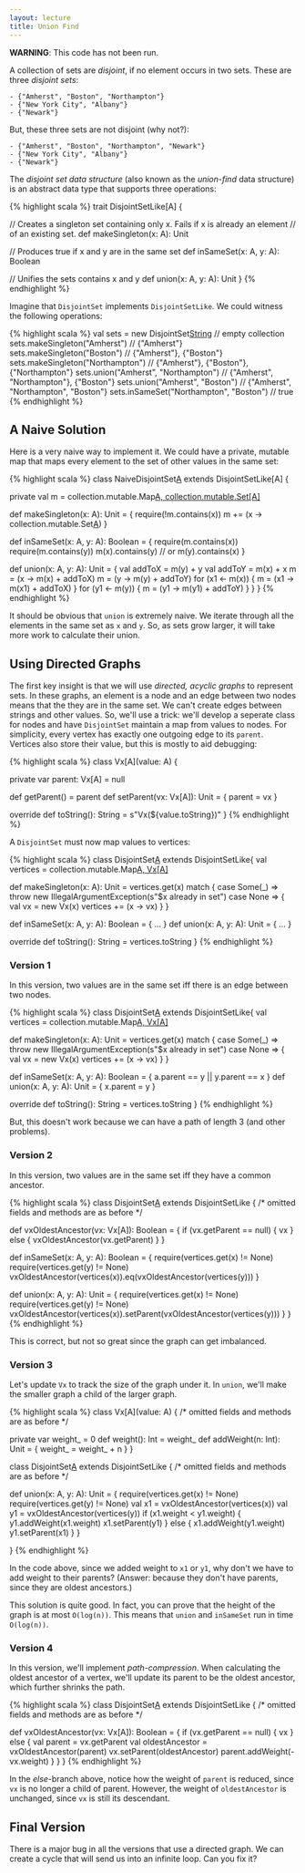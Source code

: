 ```yaml
---
layout: lecture
title: Union Find
---
```


**WARNING**: This code has not been run.

A collection of sets are *disjoint*, if no element occurs in two sets.
These are three *disjoint sets*:

    - {"Amherst", "Boston", "Northampton"}
    - {"New York City", "Albany"}
    - {"Newark"}

But, these three sets are not disjoint (why not?):

    - {"Amherst", "Boston", "Northampton", "Newark"}
    - {"New York City", "Albany"}
    - {"Newark"}

The *disjoint set data structure* (also known as the *union-find* data structure)
is an abstract data type that supports three operations:

{% highlight scala %}
trait DisjointSetLike[A] {

  // Creates a singleton set containing only x. Fails if x is already an element
  // of an existing set.
  def makeSingleton(x: A): Unit

  // Produces true if x and y are in the same set
  def inSameSet(x: A, y: A): Boolean

  // Unifies the sets contains x and y
  def union(x: A, y: A): Unit
}
{% endhighlight %}

Imagine that `DisjointSet` implements `DisjointSetLike`. We could witness
the following operations:

{% highlight scala %}
val sets = new DisjointSet[String]() // empty collection
sets.makeSingleton("Amherst") // {"Amherst"}
sets.makeSingleton("Boston") // {"Amherst"}, {"Boston"}
sets.makeSingleton("Northampton") // {"Amherst"}, {"Boston"}, {"Northampton"}
sets.union("Amherst", "Northampton") // {"Amherst", "Northampton"}, {"Boston"}
sets.union("Amherst", "Boston") // {"Amherst", "Northampton", "Boston"}
sets.inSameSet("Northampton", "Boston") // true
{% endhighlight %}

## A Naive Solution

Here is a very naive way to implement it. We could have a private, mutable map
that maps every element to the set of other values in the same set:

{% highlight scala %}
class NaiveDisjointSet[A]() extends DisjointSetLike[A] {

  private val m = collection.mutable.Map[A, collection.mutable.Set[A]]()

  def makeSingleton(x: A): Unit = {
    require(!m.contains(x))
    m += (x -> collection.mutable.Set[A]())
  }

  def inSameSet(x: A, y: A): Boolean = {
    require(m.contains(x))
    require(m.contains(y))
    m(x).contains(y) // or m(y).contains(x)
  }

  def union(x: A, y: A): Unit = {
    val addToX = m(y) + y
    val addToY = m(x) + x
    m = (x -> m(x) + addToX)
    m = (y -> m(y) + addToY)
    for (x1 <- m(x)) {
      m = (x1 -> m(x1) + addToX)
    }
    for (y1 <- m(y)) {
      m = (y1 -> m(y1) + addToY)
    }
  }
}
{% endhighlight %}

It should be obvious that `union` is extremely naive. We iterate through all
the elements in the same set as `x` and `y`. So, as sets grow larger, it will
take more work to calculate their union.

## Using Directed Graphs

The first key insight is that we will use *directed, acyclic graphs* to
represent sets. In these graphs, an element is a node and an edge between two
nodes means that the they are in the same set. We can't create edges between
strings and other values. So, we'll use a trick: we'll develop a seperate
class for nodes and have `DisjointSet` maintain a map from values to nodes.
For simplicity, every vertex has exactly one outgoing edge to its `parent`.
Vertices also store their value, but this is mostly to aid debugging:

{% highlight scala %}
class Vx[A](value: A) {

  private var parent: Vx[A] = null

  def getParent() = parent
  def setParent(vx: Vx[A]): Unit = { parent = vx }

  override def toString(): String =  s"Vx(${value.toString})"
}
{% endhighlight %}

A `DisjointSet` must now map values to vertices:

{% highlight scala %}
class DisjointSet[A]() extends DisjointSetLike{
  val vertices = collection.mutable.Map[A, Vx[A]]()

  def makeSingleton(x: A): Unit = vertices.get(x) match {
    case Some(_) => throw new IllegalArgumentException(s"$x already in set")
    case None => {
      val vx = new Vx(x)
      vertices += (x -> vx)
    }
  }

  def inSameSet(x: A, y: A): Boolean = { ... }
  def union(x: A, y: A): Unit = { ... }

  override def toString(): String = vertices.toString
}
{% endhighlight %}


### Version 1

In this version, two values are in the same set iff there is an edge between two
nodes.

{% highlight scala %}
class DisjointSet[A]() extends DisjointSetLike{
  val vertices = collection.mutable.Map[A, Vx[A]]()

  def makeSingleton(x: A): Unit = vertices.get(x) match {
    case Some(_) => throw new IllegalArgumentException(s"$x already in set")
    case None => {
      val vx = new Vx(x)
      vertices += (x -> vx)
    }
  }

  def inSameSet(x: A, y: A): Boolean = { a.parent == y  || y.parent == x }
  def union(x: A, y: A): Unit = { x.parent = y }

  override def toString(): String = vertices.toString
}
{% endhighlight %}

But, this doesn't work because we can have a path of length 3 (and other
problems).

### Version 2

In this version, two values are in the same set iff they have a common
ancestor.

{% highlight scala %}
class DisjointSet[A]() extends DisjointSetLike {
  /* omitted fields and methods are as before */

  def vxOldestAncestor(vx: Vx[A]): Boolean = {
    if (vx.getParent == null) {
      vx
    }
    else {
      vxOldestAncestor(vx.getParent)
    }
  }

  def inSameSet(x: A, y: A): Boolean = {
    require(vertices.get(x) != None)
    require(vertices.get(y) != None)
    vxOldestAncestor(vertices(x)).eq(vxOldestAncestor(vertices(y)))
  }

  def union(x: A, y: A): Unit = {
    require(vertices.get(x) != None)
    require(vertices.get(y) != None)
    vxOldestAncestor(vertices(x)).setParent(vxOldestAncestor(vertices(y)))
  }
}
{% endhighlight %}

This is correct, but not so great since the graph can get imbalanced.

### Version 3

Let's update `Vx` to track the size of the graph under it. In `union`,
we'll make the smaller graph a child of the larger graph.

{% highlight scala %}
class Vx[A](value: A) {
  /* omitted fields and methods are as before */

  private var weight_ = 0
  def weight(): Int = weight_
  def addWeight(n: Int): Unit = {
    weight_ = weight_ + n
  }
}

class DisjointSet[A]() extends DisjointSetLike {
  /* omitted fields and methods are as before */

  def union(x: A, y: A): Unit = {
    require(vertices.get(x) != None)
    require(vertices.get(y) != None)
    val x1 = vxOldestAncestor(vertices(x))
    val y1 = vxOldestAncestor(vertices(y))
    if (x1.weight < y1.weight) {
      y1.addWeight(x1.weight)
      x1.setParent(y1)
    }
    else {
      x1.addWeight(y1.weight)
      y1.setParent(x1)
    }
  }

}
{% endhighlight %}

In the code above, since we added weight to `x1` or `y1`, why don't we have
to add weight to their parents? (Answer: because they don't have parents,
since they are oldest ancestors.)

This solution is quite good. In fact, you can prove that the height of the
graph is at most `O(log(n))`. This means that `union` and `inSameSet`
run in time `O(log(n))`.

### Version 4

In this version, we'll implement *path-compression*. When calculating
the oldest ancestor of a vertex, we'll update its parent to be the oldest
ancestor, which further shrinks the path.

{% highlight scala %}
class DisjointSet[A]() extends DisjointSetLike {
  /* omitted fields and methods are as before */

  def vxOldestAncestor(vx: Vx[A]): Boolean = {
    if (vx.getParent == null) {
      vx
    }
    else {
      val parent = vx.getParent
      val oldestAncestor = vxOldestAncestor(parent)
      vx.setParent(oldestAncestor)
      parent.addWeight(-vx.weight)
    }
  }
}
{% endhighlight %}

In the *else*-branch above, notice how the weight of `parent` is reduced, since
`vx` is no longer a child of parent. However, the weight of `oldestAncestor`
is unchanged, since `vx` is still its descendant.

## Final Version

There is a major bug in all the versions that use a directed graph. We can
create a cycle that will send us into an infinite loop. Can you fix it?